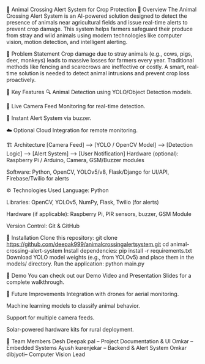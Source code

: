 🦊 Animal Crossing Alert System for Crop Protection
🌾 Overview
The Animal Crossing Alert System is an AI-powered solution designed to detect the presence of animals near agricultural fields and issue real-time alerts to prevent crop damage. This system helps farmers safeguard their produce from stray and wild animals using modern technologies like computer vision, motion detection, and intelligent alerting.

🎯 Problem Statement
Crop damage due to stray animals (e.g., cows, pigs, deer, monkeys) leads to massive losses for farmers every year. Traditional methods like fencing and scarecrows are ineffective or costly. A smart, real-time solution is needed to detect animal intrusions and prevent crop loss proactively.

🧠 Key Features
🔍 Animal Detection using YOLO/Object Detection models.

🎥 Live Camera Feed Monitoring for real-time detection.

📢 Instant Alert System via buzzer.

☁️ Optional Cloud Integration for remote monitoring.

🏗️ Architecture
[Camera Feed] --> [YOLO / OpenCV Model] --> [Detection Logic] --> [Alert System] --> [User Notification]
Hardware (optional): Raspberry Pi / Arduino, Camera, GSM/Buzzer modules

Software: Python, OpenCV, YOLOv5/v8, Flask/Django for UI/API, Firebase/Twilio for alerts

⚙️ Technologies Used
Language: Python

Libraries: OpenCV, YOLOv5, NumPy, Flask, Twilio (for alerts)

Hardware (if applicable): Raspberry Pi, PIR sensors, buzzer, GSM Module

Version Control: Git & GitHub

🚀 Installation
Clone this repository:
git clone https://github.com/deepak999/animalcrossingalertsystem.git
cd animal-crossing-alert-system
Install dependencies:
pip install -r requirements.txt
Download YOLO model weights (e.g., from YOLOv5) and place them in the models/ directory.
Run the application:
python main.py


🧪 Demo
You can check out our Demo Video and Presentation Slides for a complete walkthrough.

🐾 Future Improvements
Integration with drones for aerial monitoring.

Machine learning models to classify animal behavior.

Support for multiple camera feeds.

Solar-powered hardware kits for rural deployment.

🙌 Team Members
Desh Deepak pal – Project Documentation & UI
Omkar – Embedded Systems
Ayush kurenjekar – Backend & Alert System
Omkar dibjyoti– Computer Vision Lead


